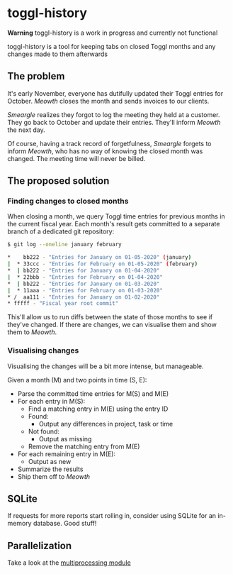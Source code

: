 # toggl-history

**Warning** toggl-history is a work in progress and currently not functional

toggl-history is a tool for keeping tabs on closed Toggl months and any changes made to them afterwards

## The problem

It's early November, everyone has dutifully updated their Toggl entries for October. _Meowth_ closes the month and sends invoices to our clients.

_Smeargle_ realizes they forgot to log the meeting they held at a customer. They go back to October and update their entries. They'll inform _Meowth_ the next day.

Of course, having a track record of forgetfulness, _Smeargle_ forgets to inform _Meowth_, who has no way of knowing the closed month was changed. The meeting time will never be billed.

## The proposed solution

### Finding changes to closed months

When closing a month, we query Toggl time entries for previous months in the current fiscal year.
Each month's result gets committed to a separate branch of a dedicated git repository:

```bash
$ git log --oneline january february

*    bb222 - "Entries for January on 01-05-2020" (january)
|  * 33ccc - "Entries for February on 01-05-2020" (february)
*  | bb222 - "Entries for January on 01-04-2020"
|  * 22bbb - "Entries for February on 01-04-2020"
*  | bb222 - "Entries for January on 01-03-2020"
|  * 11aaa - "Entries for February on 01-03-2020"
* /  aa111 - "Entries for January on 01-02-2020"
* fffff - "Fiscal year root commit"
```

This'll allow us to run diffs between the state of those months to see if they've changed.
If there are changes, we can visualise them and show them to _Meowth_.

### Visualising changes

Visualising the changes will be a bit more intense, but manageable.

Given a month (M) and two points in time (S, E):

- Parse the committed time entries for M(S) and M(E)
- For each entry in M(S):
  - Find a matching entry in M(E) using the entry ID
  - Found:
    - Output any differences in project, task or time
  - Not found:
    - Output as missing
  - Remove the matching entry from M(E)
- For each remaining entry in M(E):
  - Output as new
- Summarize the results
- Ship them off to _Meowth_

## SQLite

If requests for more reports start rolling in, consider using SQLite for an in-memory database. Good stuff!

## Parallelization

Take a look at the [multiprocessing module](https://docs.python.org/3/library/multiprocessing.html?module-multiprocessing)
